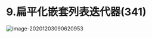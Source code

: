 # 9.扁平化嵌套列表迭代器(341)

![image-20201203090620953](https://raw.githubusercontent.com/TWDH/Leetcode-From-Zero/pictures/img/image-20201203090620953.png)